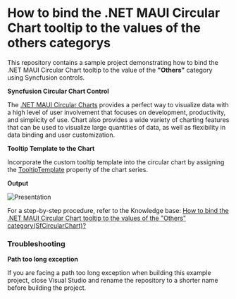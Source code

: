 # How to bind the .NET MAUI Circular Chart tooltip to the values of the others categorys
This repository contains a sample project demonstrating how to bind the .NET MAUI Circular Chart tooltip to the value of the **"Others"** category using Syncfusion controls.

**Syncfusion Circular Chart Control**

The [.NET MAUI Circular Charts](https://www.syncfusion.com/maui-controls/maui-circular-charts) provides a perfect way to visualize data with a high level of user involvement that focuses on development, productivity, and simplicity of use. Chart also provides a wide variety of charting features that can be used to visualize large quantities of data, as well as flexibility in data binding and user customization.

**Tooltip Template to the Chart**

 Incorporate the custom tooltip template into the circular chart by assigning the [TooltipTemplate](https://help.syncfusion.com/cr/maui/Syncfusion.Maui.Charts.ChartSeries.html?tabs=tabid-9%2Ctabid-11%2Ctabid-5%2Ctabid-7%2Ctabid-18%2Ctabid-1%2Ctabid-22%2Ctabid-24%2Ctabid-16%2Ctabid-20%2Ctabid-14%2Ctabid-13%2Ctabid-3#Syncfusion_Maui_Charts_ChartSeries_TooltipTemplate) property of the chart series.

**Output**

![Presentation](https://github.com/SyncfusionExamples/How-to-bind-the-.NET-MAUI-Circular-Chart-tooltip-to-the-values-of-the-others-category/assets/113962276/40c8b5c5-a6c3-43ab-b0db-58d7e33e34ea)


For a step-by-step procedure, refer to the Knowledge base: [How to bind the .NET MAUI Circular Chart tooltip to the values of the "Others" category(SfCircularChart)?]()

### Troubleshooting
**Path too long exception**

If you are facing a path too long exception when building this example project, close Visual Studio and rename the repository to a shorter name before building the project.

